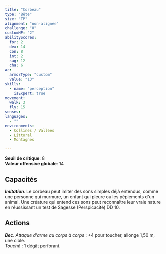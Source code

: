 ```yaml
---
title: "Corbeau"
type: "Bête"
size: "TP"
alignment: "non-alignée"
challenge: "0"
customHP: "2"
abilityScores:
  for: 2
  dex: 14
  con: 8
  int: 2
  sag: 12
  cha: 6
ac:
  armorType: "custom"
  value: "13"
skills:
  - name: "perception"
    isExpert: true
movement:
  walk: 3
  fly: 15
senses:
languages:
  - ""
environments:
  - Collines / Vallées
  - Littoral
  - Montagnes

---
```

**Seuil de critique**: 8        
**Valeur offensive globale**: 14     
## Capacités
_**Imitation**_. Le corbeau peut imiter des sons simples déjà entendus, comme une personne qui murmure, un enfant qui pleure ou les pépiements d'un animal. Une créature qui entend ces sons peut reconnaître leur vraie nature en réussissant un test de Sagesse (Perspicacité) DD 10.

## Actions
_**Bec**_. _Attaque d'arme au corps à corps_ : +4 pour toucher, allonge 1,50 m, une cible.  
_Touché_ : 1 dégât perforant.

